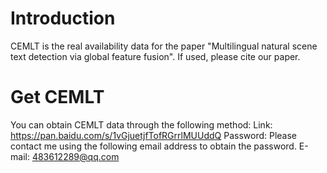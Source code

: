 # Introduction
CEMLT is the real availability data for the paper "Multilingual natural scene text detection via global feature fusion". If used, please cite our paper.
# Get CEMLT
You can obtain CEMLT data through the following method:
Link: https://pan.baidu.com/s/1vGjuetjfTofRGrrlMUUddQ
Password: Please contact me using the following email address to obtain the password.
E-mail: 483612289@qq.com
